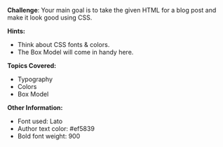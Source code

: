 **Challenge**:
Your main goal is to take the given HTML for a blog post and make it look good using CSS.

**Hints:**
 - Think about CSS fonts & colors.
 - The Box Model will come in handy here.

**Topics Covered:**
 - Typography
 - Colors
 - Box Model

**Other Information:**
 - Font used: Lato
 - Author text color: #ef5839
 - Bold font weight: 900
